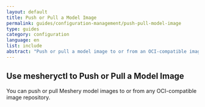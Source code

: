 ```yaml
---
layout: default
title: Push or Pull a Model Image
permalink: guides/configuration-management/push-pull-model-image
type: guides
category: configuration
language: en
list: include
abstract: "Push or pull a model image to or from an OCI-compatible image repository."
---
```


## Use mesheryctl to Push or Pull a Model Image

You can push or pull Meshery model images to or from any OCI-compatible image repository. 

<!-- This guide will walk you through the process.

[![Push or Pull a Model Image with mesheryctl](/assets/img/tasks/models/push-pull-models-oci-registry.svg)](/assets/img/tasks/models/push-pull-models-oci-registry.svg) -->
